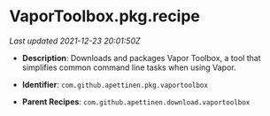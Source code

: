 # VaporToolbox.pkg.recipe

_Last updated 2021-12-23 20:01:50Z_

- **Description**: Downloads and packages Vapor Toolbox, a tool that simplifies common command line tasks when using Vapor.

- **Identifier**: `com.github.apettinen.pkg.vaportoolbox`

- **Parent Recipes**: `com.github.apettinen.download.vaportoolbox`
